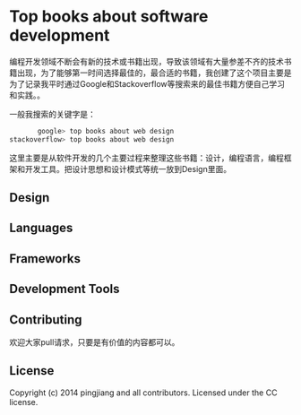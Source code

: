 # Top books about software development

编程开发领域不断会有新的技术或书籍出现，导致该领域有大量参差不齐的技术书籍出现，为了能够第一时间选择最佳的，最合适的书籍，我创建了这个项目主要是为了记录我平时通过Google和Stackoverflow等搜索来的最佳书籍方便自己学习和实践。。

一般我搜索的关键字是：
```sh
       google> top books about web design
stackoverflow> top books about web design
```

这里主要是从软件开发的几个主要过程来整理这些书籍：设计，编程语言，编程框架和开发工具。把设计思想和设计模式等统一放到Design里面。

## Design


## Languages


## Frameworks


## Development Tools


## Contributing

欢迎大家pull请求，只要是有价值的内容都可以。

## License

Copyright (c) 2014 pingjiang and all contributors.
Licensed under the CC license.


